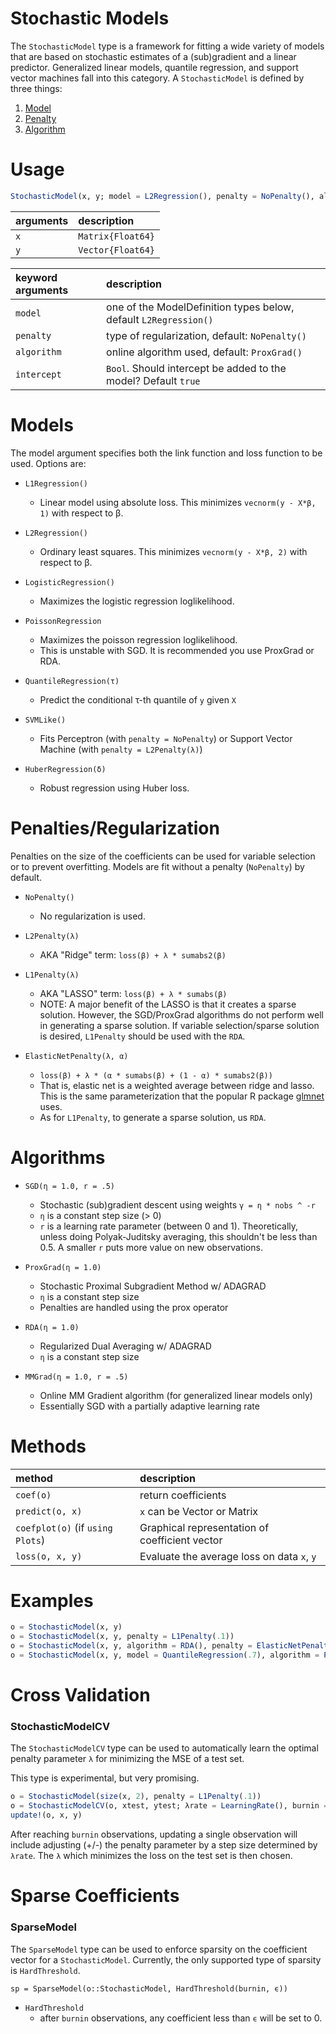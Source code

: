 # Stochastic  Models

The `StochasticModel` type is a framework for fitting a wide variety of models that are based on stochastic estimates of a (sub)gradient and a linear predictor.  Generalized linear models, quantile regression, and support vector machines fall into this category.  A `StochasticModel` is defined by three things:

1. [Model](StochasticModel.md#Models)
1. [Penalty](StochasticModel.md#Penalties/Regularization)
1. [Algorithm](StochasticModel.md#Algorithms)

# Usage

```julia
StochasticModel(x, y; model = L2Regression(), penalty = NoPenalty(), algorithm = SGD())
```

| arguments | description       |
|:----------|:------------------|
| `x`       | `Matrix{Float64}` |
| `y`       | `Vector{Float64}` |

| keyword arguments | description                                                      |
|:------------------|:-----------------------------------------------------------------|
| `model`           | one of the ModelDefinition types below, default `L2Regression()` |
| `penalty`         | type of regularization, default: `NoPenalty()`                   |
| `algorithm`       | online algorithm used, default: `ProxGrad()`                     |
| `intercept`       | `Bool`.  Should intercept be added to the model?  Default `true` |

# Models

The model argument specifies both the link function and loss function to be used.  Options are:

- `L1Regression()`
    - Linear model using absolute loss.  This minimizes `vecnorm(y - X*β, 1)` with respect to β.

- `L2Regression()`
    - Ordinary least squares.  This minimizes `vecnorm(y - X*β, 2)` with respect to β.

- `LogisticRegression()`
    - Maximizes the logistic regression loglikelihood.

- `PoissonRegression`
    - Maximizes the poisson regression loglikelihood.
    - This is unstable with SGD.  It is recommended you use ProxGrad or RDA.

- `QuantileRegression(τ)`
    - Predict the conditional τ-th quantile of `y` given `X`

- `SVMLike()`
    - Fits Perceptron (with `penalty = NoPenalty`) or Support Vector Machine (with `penalty = L2Penalty(λ)`)

- `HuberRegression(δ)`
    - Robust regression using Huber loss.

# Penalties/Regularization
Penalties on the size of the coefficients can be used for variable selection or
to prevent overfitting.  Models are fit without a penalty (`NoPenalty`) by default.

- `NoPenalty()`
    - No regularization is used.

- `L2Penalty(λ)`  
    - AKA "Ridge" term:  `loss(β) + λ * sumabs2(β)`

- `L1Penalty(λ)`
    - AKA "LASSO" term: `loss(β) + λ * sumabs(β)`
    - NOTE: A major benefit of the LASSO is that it creates a sparse solution.  However, the SGD/ProxGrad algorithms do not perform well in generating a sparse solution.  If variable selection/sparse solution is desired, `L1Penalty` should be used with the `RDA`.

- `ElasticNetPenalty(λ, α)`
    - `loss(β) + λ * (α * sumabs(β) + (1 - α) * sumabs2(β))`
    - That is, elastic net is a weighted average between ridge and lasso.  This is the
    same parameterization that the popular R package [glmnet](http://www.inside-r.org/packages/cran/glmnet/docs/glmnet) uses.
    - As for `L1Penalty`, to generate a sparse solution, us `RDA`.


# Algorithms

- `SGD(η = 1.0, r = .5)`  
    - Stochastic (sub)gradient descent using weights `γ = η * nobs ^ -r`
    - `η` is a constant step size (> 0)
    - `r` is a learning rate parameter (between 0 and 1).  Theoretically, unless
    doing Polyak-Juditsky averaging, this shouldn't be less than 0.5.  A smaller `r`
    puts more value on new observations.

- `ProxGrad(η = 1.0)`
    - Stochastic Proximal Subgradient Method w/ ADAGRAD
    - `η` is a constant step size
    - Penalties are handled using the prox operator

- `RDA(η = 1.0)`
    - Regularized Dual Averaging w/ ADAGRAD
    - `η` is a constant step size

- `MMGrad(η = 1.0, r = .5)`
    - Online MM Gradient algorithm (for generalized linear models only)
    - Essentially SGD with a partially adaptive learning rate

# Methods

| method                            | description                                    |
|:----------------------------------|:-----------------------------------------------|
| `coef(o)`                         | return coefficients                            |
| `predict(o, x)`                   | `x` can be Vector or Matrix                    |
| `coefplot(o)`  (if `using Plots`) | Graphical representation of coefficient vector |
| `loss(o, x, y)`                   | Evaluate the average loss on data `x`, `y`     |

# Examples

```julia
o = StochasticModel(x, y)
o = StochasticModel(x, y, penalty = L1Penalty(.1))
o = StochasticModel(x, y, algorithm = RDA(), penalty = ElasticNetPenalty(.1, .5))
o = StochasticModel(x, y, model = QuantileRegression(.7), algorithm = ProxGrad())
```


# Cross Validation

<h3>StochasticModelCV</h3>

The `StochasticModelCV` type can be used to automatically learn the optimal penalty parameter `λ` for minimizing the MSE of a test set.

This type is experimental, but very promising.

```julia
o = StochasticModel(size(x, 2), penalty = L1Penalty(.1))
o = StochasticModelCV(o, xtest, ytest; λrate = LearningRate(), burnin = 1000)
update!(o, x, y)
```

After reaching `burnin` observations, updating a single observation will include adjusting (+/-) the penalty parameter by a step size determined by `λrate`.  The `λ` which minimizes the loss on the test set is then chosen.


# Sparse Coefficients

<h3>SparseModel</h3>

The `SparseModel` type can be used to enforce sparsity on the coefficient vector for a `StochasticModel`.  Currently, the only supported type of sparsity is `HardThreshold`.

```
sp = SparseModel(o::StochasticModel, HardThreshold(burnin, ϵ))
```

- `HardThreshold`
    - after `burnin` observations, any coefficient less than `ϵ` will be set to 0. 
